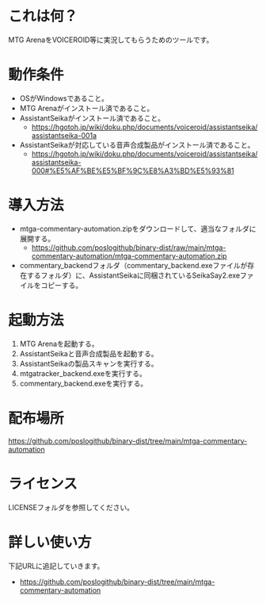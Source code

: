# これは何？

MTG ArenaをVOICEROID等に実況してもらうためのツールです。

# 動作条件

* OSがWindowsであること。
* MTG Arenaがインストール済であること。
* AssistantSeikaがインストール済であること。
  * https://hgotoh.jp/wiki/doku.php/documents/voiceroid/assistantseika/assistantseika-001a
* AssistantSeikaが対応している音声合成製品がインストール済であること。
  * https://hgotoh.jp/wiki/doku.php/documents/voiceroid/assistantseika/assistantseika-000#%E5%AF%BE%E5%BF%9C%E8%A3%BD%E5%93%81

# 導入方法

* mtga-commentary-automation.zipをダウンロードして、適当なフォルダに展開する。
  * https://github.com/poslogithub/binary-dist/raw/main/mtga-commentary-automation/mtga-commentary-automation.zip
* commentary_backendフォルダ（commentary_backend.exeファイルが存在するフォルダ）に、AssistantSeikaに同梱されているSeikaSay2.exeファイルをコピーする。

# 起動方法

1. MTG Arenaを起動する。
2. AssistantSeikaと音声合成製品を起動する。
3. AssistantSeikaの製品スキャンを実行する。
4. mtgatracker_backend.exeを実行する。
5. commentary_backend.exeを実行する。

# 配布場所

https://github.com/poslogithub/binary-dist/tree/main/mtga-commentary-automation

# ライセンス

LICENSEフォルダを参照してください。

# 詳しい使い方

下記URLに追記していきます。

* https://github.com/poslogithub/binary-dist/tree/main/mtga-commentary-automation
